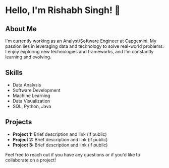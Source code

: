 # Hello, I'm Rishabh Singh! 👋

## About Me
I'm currently working as an Analyst/Software Engineer at Capgemini. My passion lies in leveraging data and technology to solve real-world problems. I enjoy exploring new technologies and frameworks, and I'm constantly learning and evolving.

## Skills
- Data Analysis
- Software Development
- Machine Learning
- Data Visualization
- SQL, Python, Java

## Projects
- **Project 1:** Brief description and link (if public)
- **Project 2:** Brief description and link (if public)
- **Project 3:** Brief description and link (if public)

Feel free to reach out if you have any questions or if you'd like to collaborate on a project!
